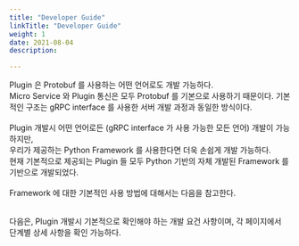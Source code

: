 ```yaml
---
title: "Developer Guide"
linkTitle: "Developer Guide"
weight: 1
date: 2021-08-04
description: 

---
```


Plugin 은 Protobuf 를 사용하는 어떤 언어로도 개발 가능하다.  
Micro Service 와 Plugin 통신은 모두 Protobuf 를 기본으로 사용하기 때문이다. 기본적인 구조는 gRPC interface 를 사용한 서버 개발 과정과 동일한 방식이다. 
<br><br>
Plugin 개발시 어떤 언어로든 (gRPC interface 가 사용 가능한 모든 언어) 개발이 가능하지만,  
우리가 제공하는 Python Framework 를 사용한다면 더욱 손쉽게 개발 가능하다.  
현재 기본적으로 제공되는 Plugin 들 모두 Python 기반의 자체 개발된 Framework 를 기반으로 개발되었다.
<br><br>
Framework 에 대한 기본적인 사용 방법에 대해서는 다음을 참고한다.
<br><br>

다음은, Plugin 개발시 기본적으로 확인해야 하는 개발 요건 사항이며, 각 페이지에서 단계별 상세 사항을 확인 가능하다.



